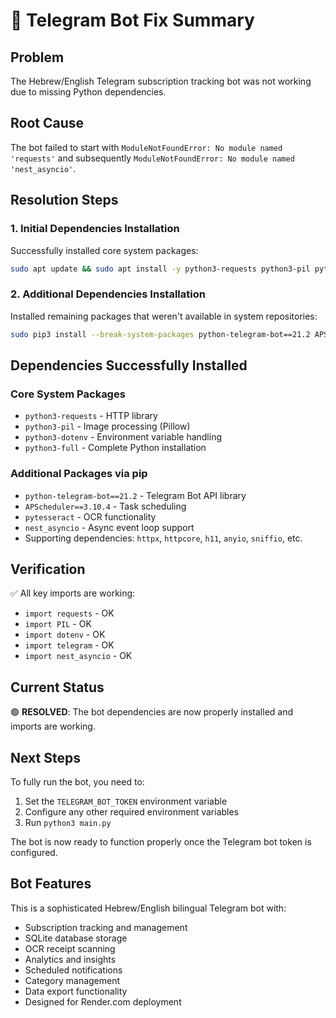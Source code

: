 # 🤖 Telegram Bot Fix Summary

## Problem
The Hebrew/English Telegram subscription tracking bot was not working due to missing Python dependencies.

## Root Cause
The bot failed to start with `ModuleNotFoundError: No module named 'requests'` and subsequently `ModuleNotFoundError: No module named 'nest_asyncio'`.

## Resolution Steps

### 1. Initial Dependencies Installation
Successfully installed core system packages:
```bash
sudo apt update && sudo apt install -y python3-requests python3-pil python3-dotenv python3-full
```

### 2. Additional Dependencies Installation
Installed remaining packages that weren't available in system repositories:
```bash
sudo pip3 install --break-system-packages python-telegram-bot==21.2 APScheduler==3.10.4 pytesseract nest_asyncio
```

## Dependencies Successfully Installed

### Core System Packages
- `python3-requests` - HTTP library
- `python3-pil` - Image processing (Pillow)
- `python3-dotenv` - Environment variable handling
- `python3-full` - Complete Python installation

### Additional Packages via pip
- `python-telegram-bot==21.2` - Telegram Bot API library
- `APScheduler==3.10.4` - Task scheduling
- `pytesseract` - OCR functionality
- `nest_asyncio` - Async event loop support
- Supporting dependencies: `httpx`, `httpcore`, `h11`, `anyio`, `sniffio`, etc.

## Verification
✅ All key imports are working:
- `import requests` - OK
- `import PIL` - OK  
- `import dotenv` - OK
- `import telegram` - OK
- `import nest_asyncio` - OK

## Current Status
🟢 **RESOLVED**: The bot dependencies are now properly installed and imports are working.

## Next Steps
To fully run the bot, you need to:
1. Set the `TELEGRAM_BOT_TOKEN` environment variable
2. Configure any other required environment variables
3. Run `python3 main.py`

The bot is now ready to function properly once the Telegram bot token is configured.

## Bot Features
This is a sophisticated Hebrew/English bilingual Telegram bot with:
- Subscription tracking and management
- SQLite database storage
- OCR receipt scanning
- Analytics and insights
- Scheduled notifications
- Category management
- Data export functionality
- Designed for Render.com deployment